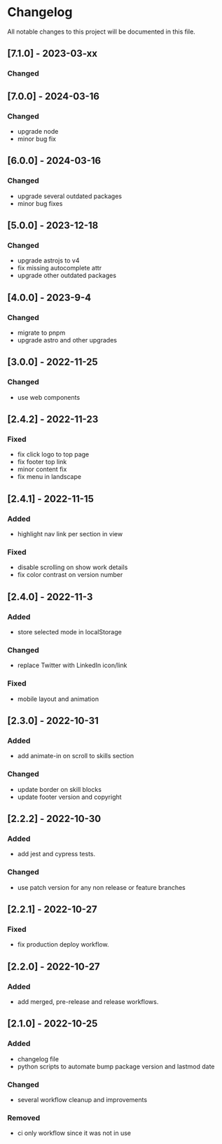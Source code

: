 # Changelog

All notable changes to this project will be documented in this file.

## [7.1.0] - 2023-03-xx

### Changed

## [7.0.0] - 2024-03-16

### Changed

- upgrade node
- minor bug fix

## [6.0.0] - 2024-03-16

### Changed

- upgrade several outdated packages
- minor bug fixes

## [5.0.0] - 2023-12-18

### Changed

- upgrade astrojs to v4
- fix missing autocomplete attr
- upgrade other outdated packages

## [4.0.0] - 2023-9-4

### Changed

- migrate to pnpm
- upgrade astro and other upgrades

## [3.0.0] - 2022-11-25

### Changed

- use web components

## [2.4.2] - 2022-11-23

### Fixed

- fix click logo to top page
- fix footer top link
- minor content fix
- fix menu in landscape

## [2.4.1] - 2022-11-15

### Added

- highlight nav link per section in view

### Fixed

- disable scrolling on show work details
- fix color contrast on version number

## [2.4.0] - 2022-11-3

### Added

- store selected mode in localStorage

### Changed

- replace Twitter with LinkedIn icon/link

### Fixed

- mobile layout and animation

## [2.3.0] - 2022-10-31

### Added

- add animate-in on scroll to skills section

### Changed

- update border on skill blocks
- update footer version and copyright

## [2.2.2] - 2022-10-30

### Added

- add jest and cypress tests.

### Changed

- use patch version for any non release or feature branches

## [2.2.1] - 2022-10-27

### Fixed

- fix production deploy workflow.

## [2.2.0] - 2022-10-27

### Added

- add merged, pre-release and release workflows.

## [2.1.0] - 2022-10-25

### Added

- changelog file
- python scripts to automate bump package version and lastmod date

### Changed

- several workflow cleanup and improvements

### Removed

- ci only workflow since it was not in use
